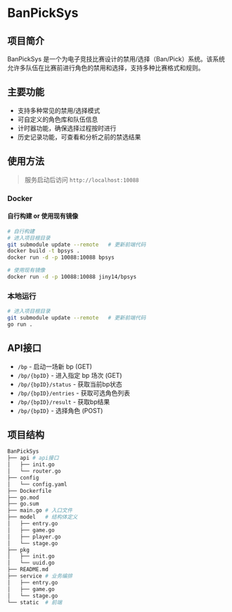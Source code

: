 # BanPickSys

## 项目简介

BanPickSys 是一个为电子竞技比赛设计的禁用/选择（Ban/Pick）系统。该系统允许多队伍在比赛前进行角色的禁用和选择，支持多种比赛格式和规则。

## 主要功能

- 支持多种常见的禁用/选择模式
- 可自定义的角色库和队伍信息
- 计时器功能，确保选择过程按时进行
- 历史记录功能，可查看和分析之前的禁选结果

## 使用方法

> 服务启动后访问 `http://localhost:10088`

### Docker

#### 自行构建 or 使用现有镜像

```bash
# 自行构建
# 进入项目根目录
git submodule update --remote	# 更新前端代码
docker build -t bpsys .
docker run -d -p 10088:10088 bpsys

# 使用现有镜像
docker run -d -p 10088:10088 jiny14/bpsys
```

### 本地运行

```bash
# 进入项目根目录
git submodule update --remote	# 更新前端代码
go run .
```

## API接口

- `/bp` - 启动一场新 bp (GET)
- `/bp/{bpID}` - 进入指定 bp 场次 (GET)
- `/bp/{bpID}/status` - 获取当前bp状态
- `/bp/{bpID}/entries` - 获取可选角色列表
- `/bp/{bpID}/result` - 获取bp结果
- `/bp/{bpID}` - 选择角色 (POST)

## 项目结构

```bash
BanPickSys
├── api	# api接口
│   ├── init.go
│   └── router.go
├── config
│   └── config.yaml
├── Dockerfile
├── go.mod
├── go.sum
├── main.go	# 入口文件
├── model	# 结构体定义
│   ├── entry.go
│   ├── game.go
│   ├── player.go
│   └── stage.go
├── pkg
│   ├── init.go
│   └── uuid.go
├── README.md
├── service	# 业务编排
│   ├── entry.go
│   ├── game.go
│   └── stage.go
└── static	# 前端
```

